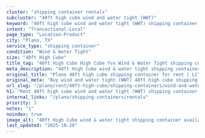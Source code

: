 ```yaml
---
cluster: "shipping container rentals"
subcluster: "40ft high cube wind and water tight (WWT)"
keyword: "40ft high cube wind and water tight (WWT) shipping container for rent Plano, TX"
intent: "Transactional-Local"
page_type: "Location-Product"
city: "Plano, TX"
service_type: "shipping container"
condition: "Wind & Water Tight"
size: "40ft High Cube"
title_tag: "40ft High Cube High Cube Yvx Wind & Water Tight shipping container Sales in Plano | LC Container"
meta_description: "40ft High Cube wind & water tight shipping container sales in Plano. High cube containers with extra height. Fast delivery, competitive pricing. Serving shipping containers area. Quote ID: PLY. Call (214) 524-4168 for your free quote today."
original_title: "Plano 40ft high cube shipping container for rent | LC"
original_meta: "Buy wind and water tight (WWT) 40ft high cube shipping container rent with local delivery in Plano, TX. LC Container — local Since 2003. Request a fast quote today."
url_slug: "/plano/rent/40ft-high-cube/shipping-containers/wind-and-water-tight-wwt"
h1: "Rent 40ft high cube wind and water tight (WWT) shipping container in Plano"
internal_links: "/plano/shipping-containers/rentals"
priority: 3
notes: "1"
noindex: true
image_alt: "40ft High Cube wind & water tight shipping container available for delivery in Plano"
last_updated: "2025-10-20"
---
```


<!-- TODO: Add unique city/inventory copy, images, and internal links here. -->
